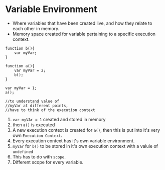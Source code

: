 # Variable Environment
* Where  variables that have been created live, and how they relate to each other in memory.
* Memory space created for variable pertaining to a specific execution context.

```
function b(){
    var myVar;
}

function a(){
    var myVar = 2;
    b();
}

var myVar = 1;
a();

//to understand value of 
//myVar at different points, 
//have to think of the execution context
```

1. `var myVAr = 1` created and stored in memory
2. then `a()` is executed
3. A new execution context is created for `a()`, then this is put into it's very own `Execution Context`.
4. Every execution context has it's own variable environment.
5. `myVar` for `b()` to be stored in it's own execution context with a valuie of `undefined`
6. This has to do with `scope`.
7. Different scope for every variable.
